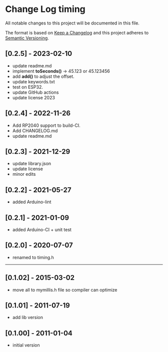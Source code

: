 # Change Log timing

All notable changes to this project will be documented in this file.

The format is based on [Keep a Changelog](http://keepachangelog.com/)
and this project adheres to [Semantic Versioning](http://semver.org/).


## [0.2.5] - 2023-02-10
- update readme.md
- implement **toSeconds()** -> 45.123 or 45.123456
- add **add()** to adjust the offset.
- update keywords.txt
- test on ESP32.
- update GitHub actions
- update license 2023


## [0.2.4] - 2022-11-26
- Add RP2040 support to build-CI.
- Add CHANGELOG.md
- update readme.md

## [0.2.3] - 2021-12-29
- update library.json
- update license
- minor edits

## [0.2.2] - 2021-05-27
- added Arduino-lint

## [0.2.1] - 2021-01-09
- added Arduino-CI + unit test

## [0.2.0] - 2020-07-07
- renamed to timing.h

----

## [0.1.02] - 2015-03-02
- move all to mymillis.h file so compiler can optimize

## [0.1.01] - 2011-07-19
- add lib version

## [0.1.00] - 2011-01-04
- initial version
